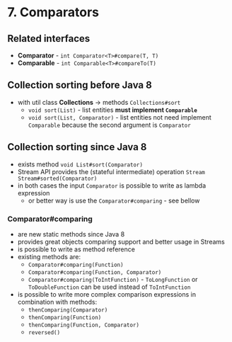 # 7. Comparators #

## Related interfaces ##
* **Comparator** - `int Comparator<T>#compare(T, T)`
* **Comparable** - `int Comparable<T>#compareTo(T)`

## Collection sorting before Java 8 ##
* with util class **Collections** -> methods `Collections#sort`
  * `void sort(List)` - list entities **must implement `Comparable`**
  * `void sort(List, Comparator)` - list entities not need implement `Comparable` because the second argument is `Comparator`

## Collection sorting since Java 8 ##
* exists method `void List#sort(Comparator)`
* Stream API provides the (stateful intermediate) operation `Stream Stream#sorted(Comparator)` 
* in both cases the input `Comparator` is possible to write as lambda expression
  * or better way is use the `Comparator#comparing` - see bellow

### Comparator#comparing ###
* are new static methods since Java 8
* provides great objects comparing support and better usage in Streams
* is possible to write as method reference
* existing methods are:
  * `Comparator#comparing(Function)`
  * `Comparator#comparing(Function, Comparator)`
  * `Comparator#comparing(ToIntFunction)` - `ToLongFunction` or `ToDoubleFunction` can be used instead of `ToIntFunction`
* is possible to write more complex comparison expressions in combination with methods:
  * `thenComparing(Comparator)`
  * `thenComparing(Function)`
  * `thenComparing(Function, Comparator)`
  * `reversed()`

